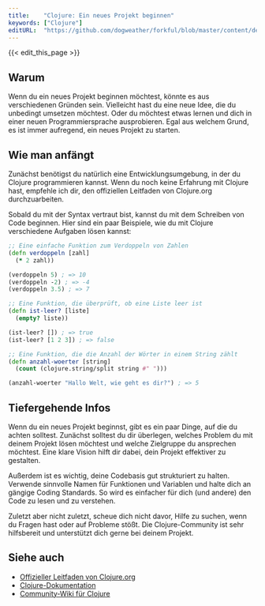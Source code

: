 ```yaml
---
title:    "Clojure: Ein neues Projekt beginnen"
keywords: ["Clojure"]
editURL:  "https://github.com/dogweather/forkful/blob/master/content/de/clojure/starting-a-new-project.md"
---
```


{{< edit_this_page >}}

## Warum

Wenn du ein neues Projekt beginnen möchtest, könnte es aus verschiedenen Gründen sein. Vielleicht hast du eine neue Idee, die du unbedingt umsetzen möchtest. Oder du möchtest etwas lernen und dich in einer neuen Programmiersprache ausprobieren. Egal aus welchem Grund, es ist immer aufregend, ein neues Projekt zu starten.

## Wie man anfängt

Zunächst benötigst du natürlich eine Entwicklungsumgebung, in der du Clojure programmieren kannst. Wenn du noch keine Erfahrung mit Clojure hast, empfehle ich dir, den offiziellen Leitfaden von Clojure.org durchzuarbeiten.

Sobald du mit der Syntax vertraut bist, kannst du mit dem Schreiben von Code beginnen. Hier sind ein paar Beispiele, wie du mit Clojure verschiedene Aufgaben lösen kannst:

```Clojure
;; Eine einfache Funktion zum Verdoppeln von Zahlen
(defn verdoppeln [zahl]
  (* 2 zahl))

(verdoppeln 5) ; => 10
(verdoppeln -2) ; => -4
(verdoppeln 3.5) ; => 7
```

```Clojure
;; Eine Funktion, die überprüft, ob eine Liste leer ist
(defn ist-leer? [liste]
  (empty? liste))

(ist-leer? []) ; => true
(ist-leer? [1 2 3]) ; => false
```

```Clojure
;; Eine Funktion, die die Anzahl der Wörter in einem String zählt
(defn anzahl-woerter [string]
  (count (clojure.string/split string #" ")))

(anzahl-woerter "Hallo Welt, wie geht es dir?") ; => 5
```

## Tiefergehende Infos

Wenn du ein neues Projekt beginnst, gibt es ein paar Dinge, auf die du achten solltest. Zunächst solltest du dir überlegen, welches Problem du mit deinem Projekt lösen möchtest und welche Zielgruppe du ansprechen möchtest. Eine klare Vision hilft dir dabei, dein Projekt effektiver zu gestalten.

Außerdem ist es wichtig, deine Codebasis gut strukturiert zu halten. Verwende sinnvolle Namen für Funktionen und Variablen und halte dich an gängige Coding Standards. So wird es einfacher für dich (und andere) den Code zu lesen und zu verstehen.

Zuletzt aber nicht zuletzt, scheue dich nicht davor, Hilfe zu suchen, wenn du Fragen hast oder auf Probleme stößt. Die Clojure-Community ist sehr hilfsbereit und unterstützt dich gerne bei deinem Projekt.

## Siehe auch

- [Offizieller Leitfaden von Clojure.org](https://clojure.org/guides/getting_started)
- [Clojure-Dokumentation](https://clojure.org/documentation)
- [Community-Wiki für Clojure](https://clojure.org/community/resources)